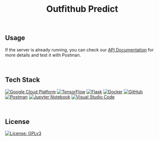 <div align="center">

# Outfithub Predict

</div>

<br>

## Usage
If the server is already running, you can check our <a href="https://documenter.getpostman.com/">API Documentation</a> for more details and test it with Postman.

<br>

## Tech Stack
[![Google Cloud Platform](https://img.shields.io/badge/Google%20Cloud%20Platform-%234285F4.svg?style=plastic&logo=google-cloud&logoColor=white)](https://cloud.google.com/) [![TensorFlow](https://img.shields.io/badge/TensorFlow-%23FF6F00.svg?style=plastic&logo=TensorFlow&logoColor=white)](https://www.tensorflow.org/) [![Flask](https://img.shields.io/badge/Flask-%23000.svg?style=plastic&logo=flask&logoColor=white)](https://flask.palletsprojects.com/) [![Docker](https://img.shields.io/badge/Docker-%230db7ed.svg?style=plastic&logo=docker&logoColor=white)](https://www.docker.com/) [![GitHub](https://img.shields.io/badge/GitHub-%23121011.svg?style=plastic&logo=github&logoColor=white)](https://github.com/) [![Postman](https://img.shields.io/badge/Postman-FF6C37?style=plastic&logo=postman&logoColor=white)](https://www.postman.com/) [![Jupyter Notebook](https://img.shields.io/badge/Jupyter-%23FA0F00.svg?style=plastic&logo=jupyter&logoColor=white)](https://jupyter.org/) [![Visual Studio Code](https://img.shields.io/badge/Visual%20Studio%20Code-0078d7.svg?style=plastic&logo=visual-studio-code&logoColor=white)](https://code.visualstudio.com/)

<br>

## License
[![License: GPLv3](https://img.shields.io/badge/License-GPLv3-blue.svg?style=plastic)](https://www.gnu.org/licenses/gpl-3.0)
